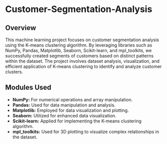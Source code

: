 # Customer-Segmentation-Analysis

## Overview
This machine learning project focuses on customer segmentation analysis using the K-means clustering algorithm. By leveraging libraries such as NumPy, Pandas, Matplotlib, Seaborn, Scikit-learn, and mpl_toolkits, we successfully created segments of customers based on distinct patterns within the dataset. The project involves dataset analysis, visualization, and efficient application of K-means clustering to identify and analyze customer clusters.

## Modules Used
- **NumPy:** For numerical operations and array manipulation.
- **Pandas:** Used for data manipulation and analysis.
- **Matplotlib:** Employed for data visualization and plotting.
- **Seaborn:** Utilized for enhanced data visualization.
- **Scikit-learn:** Applied for implementing the K-means clustering algorithm.
- **mpl_toolkits:** Used for 3D plotting to visualize complex relationships in the dataset.

